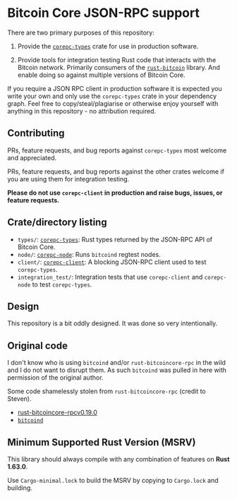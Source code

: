 # Bitcoin Core JSON-RPC support

There are two primary purposes of this repository:

1. Provide the [`corepc-types`](https://crates.io/crates/corepc-types) crate for use in production
   software. 
   
2. Provide tools for integration testing Rust code that interacts with the Bitcoin network.
   Primarily consumers of the [`rust-bitcoin`](https://crates.io/crates/bitcoin) library. And enable
   doing so against multiple versions of Bitcoin Core.

If you require a JSON RPC client in production software it is expected you write your own and only
use the `corepc-types` crate in your dependency graph. Feel free to copy/steal/plagiarise or
otherwise enjoy yourself with anything in this repository - no attribution required.

## Contributing

PRs, feature requests, and bug reports against `corepc-types` most welcome and appreciated.

PRs, feature requests, and bug reports against the other crates welcome if you are using them for
integration testing.

**Please do not use `corepc-client` in production and raise bugs, issues, or feature requests.**

## Crate/directory listing

- `types/`: [`corepc-types`](https://crates.io/crates/corepc-types): Rust types returned by the JSON-RPC API of Bitcoin Core.
- `node/`: [`corepc-node`](https://crates.io/crates/corepc-node): Runs `bitcoind` regtest nodes.
- `client/`: [`corepc-client`](https://crates.io/crates/corepc-client): A blocking JSON-RPC client used to test `corepc-types`.
- `integration_test/`: Integration tests that use `corepc-client` and `corepc-node` to test `corepc-types`.


## Design

This repository is a bit oddly designed. It was done so very intentionally.

## Original code

I don't know who is using `bitcoind` and/or `rust-bitcoincore-rpc` in the wild and I do not want to
disrupt them. As such `bitcoind` was pulled in here with permission of the original author.

Some code shamelessly stolen from `rust-bitcoincore-rpc` (credit to Steven).

- [rust-bitcoincore-rpcv0.19.0](https://github.com/rust-bitcoin/rust-bitcoincore-rpc)
- [`bitcoind`](https://crates.io/crates/bitcoind)

## Minimum Supported Rust Version (MSRV)

This library should always compile with any combination of features on **Rust 1.63.0**.

Use `Cargo-minimal.lock` to build the MSRV by copying to `Cargo.lock` and building.
